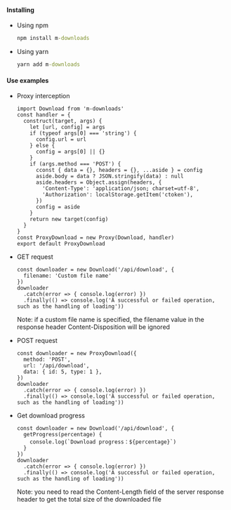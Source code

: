 #### Installing
* Using npm
  ```cmd
  npm install m-downloads
  ```

* Using yarn
  ```cmd
  yarn add m-downloads
  ```

#### Use examples
* Proxy interception
  ```JS
  import Download from 'm-downloads'
  const handler = {
    construct(target, args) {
      let [url, config] = args
      if (typeof args[0] === 'string') {
        config.url = url
      } else {
        config = args[0] || {}
      }
      if (args.method === 'POST') {
        cconst { data = {}, headers = {}, ...aside } = config
        aside.body = data ? JSON.stringify(data) : null
        aside.headers = Object.assign(headers, {
          'Content-Type': 'application/json; charset=utf-8',
          'Authorization': localStorage.getItem('ctoken'),
        })
        config = aside
      }
      return new target(config)
    }
  }
  const ProxyDownload = new Proxy(Download, handler)
  export default ProxyDownload
  ```

* GET request
  ```JS
  const downloader = new Download('/api/download', {
    filename: 'Custom file name'
  })
  downloader
    .catch(error => { console.log(error) })
    .finally(() => console.log('A successful or failed operation, such as the handling of loading'))
  ```
  Note: if a custom file name is specified, the filename value in the response header Content-Disposition will be ignored

* POST request
  ```JS
  const downloader = new ProxyDownload({
    method: 'POST',
    url: '/api/download',
    data: { id: 5, type: 1 },
  })
  downloader
    .catch(error => { console.log(error) })
    .finally(() => console.log('A successful or failed operation, such as the handling of loading'))
  ```

* Get download progress
  ```JS
  const downloader = new Download('/api/download', {
    getProgress(percentage) {
      console.log(`Download progress：${percentage}`)
    }
  })
  downloader
    .catch(error => { console.log(error) })
    .finally(() => console.log('A successful or failed operation, such as the handling of loading'))
  ```
  Note: you need to read the Content-Length field of the server response header to get the total size of the downloaded file
